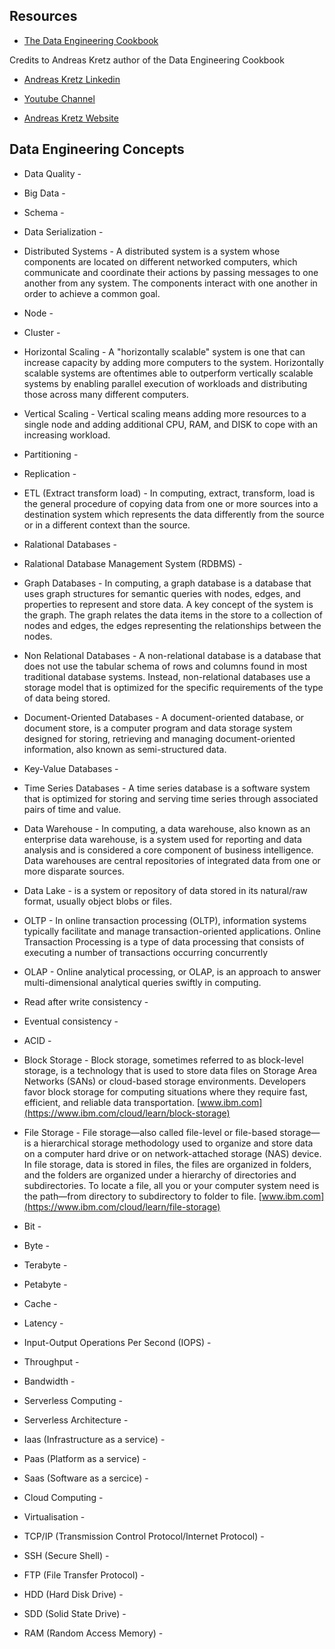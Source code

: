  ## Resources
 
 * [The Data Engineering Cookbook](https://github.com/andkret/Cookbook)
 
 
 
 
 

Credits to Andreas Kretz author of the Data Engineering Cookbook

   * [Andreas Kretz Linkedin](https://www.linkedin.com/in/andreas-kretz/)
   
   
   * [Youtube Channel](https://www.youtube.com/channel/UCY8mzqqGwl5_bTpBY9qLMAA)
   
   
   * [Andreas Kretz Website](https://andreaskretz.com/)
   

Data Engineering Concepts
--

* Data Quality - 

* Big Data - 

* Schema - 

* Data Serialization - 


* Distributed Systems - A distributed system is a system whose components are located on different networked computers, which communicate and coordinate their actions by passing messages to one another from any system. The components interact with one another in order to achieve a common goal.

* Node - 

* Cluster - 

* Horizontal Scaling - A "horizontally scalable" system is one that can increase capacity by adding more computers to the system. Horizontally scalable systems are oftentimes able to outperform vertically scalable systems by enabling parallel execution of workloads and distributing those across many different computers.

* Vertical Scaling - Vertical scaling means adding more resources to a single node and adding additional CPU, RAM, and DISK to cope with an increasing workload.

* Partitioning - 

* Replication - 

* ETL (Extract transform load) - In computing, extract, transform, load is the general procedure of copying data from one or more sources into a destination system which represents the data differently from the source or in a different context than the source.

* Ralational Databases - 

* Ralational Database Management System (RDBMS) -

* Graph Databases - In computing, a graph database is a database that uses graph structures for semantic queries with nodes, edges, and properties to represent and store data. A key concept of the system is the graph. The graph relates the data items in the store to a collection of nodes and edges, the edges representing the relationships between the nodes.

* Non Relational Databases - A non-relational database is a database that does not use the tabular schema of rows and columns found in most traditional database systems. Instead, non-relational databases use a storage model that is optimized for the specific requirements of the type of data being stored.

* Document-Oriented Databases - A document-oriented database, or document store, is a computer program and data storage system designed for storing, retrieving and managing document-oriented information, also known as semi-structured data.

* Key-Value Databases - 

* Time Series Databases - A time series database is a software system that is optimized for storing and serving time series through associated pairs of time and value.


* Data Warehouse - In computing, a data warehouse, also known as an enterprise data warehouse, is a system used for reporting and data analysis and is considered a core component of business intelligence. Data warehouses are central repositories of integrated data from one or more disparate sources.

* Data Lake - is a system or repository of data stored in its natural/raw format, usually object blobs or files. 

* OLTP - In online transaction processing (OLTP), information systems typically facilitate and manage transaction-oriented applications. Online Transaction Processing is a type of data processing that consists of executing a number of transactions occurring concurrently

* OLAP - Online analytical processing, or OLAP, is an approach to answer multi-dimensional analytical queries swiftly in computing.

* Read after write consistency - 

* Eventual consistency - 

* ACID - 


* Block Storage - Block storage, sometimes referred to as block-level storage, is a technology that is used to store data files on Storage Area Networks (SANs) or cloud-based storage environments. Developers favor block storage for computing situations where they require fast, efficient, and reliable data transportation. [www.ibm.com](https://www.ibm.com/cloud/learn/block-storage)

* File Storage - File storage—also called file-level or file-based storage—is a hierarchical storage methodology used to organize and store data on a computer hard drive or on network-attached storage (NAS) device. In file storage, data is stored in files, the files are organized in folders, and the folders are organized under a hierarchy of directories and subdirectories. To locate a file, all you or your computer system need is the path—from directory to subdirectory to folder to file. [www.ibm.com](https://www.ibm.com/cloud/learn/file-storage)


* Bit - 

* Byte - 

* Terabyte - 

* Petabyte - 

* Cache - 

* Latency - 

* Input-Output Operations Per Second (IOPS) - 

* Throughput - 

* Bandwidth - 

* Serverless Computing - 

* Serverless Architecture -

* Iaas (Infrastructure as a service) - 

* Paas (Platform as a service) - 

* Saas (Software as a sercice) -


* Cloud Computing -

* Virtualisation - 

* TCP/IP (Transmission Control Protocol/Internet Protocol) - 

* SSH (Secure Shell) - 

* FTP (File Transfer Protocol) -

* HDD (Hard Disk Drive) - 

* SDD (Solid State Drive) - 

* RAM (Random Access Memory) - 










